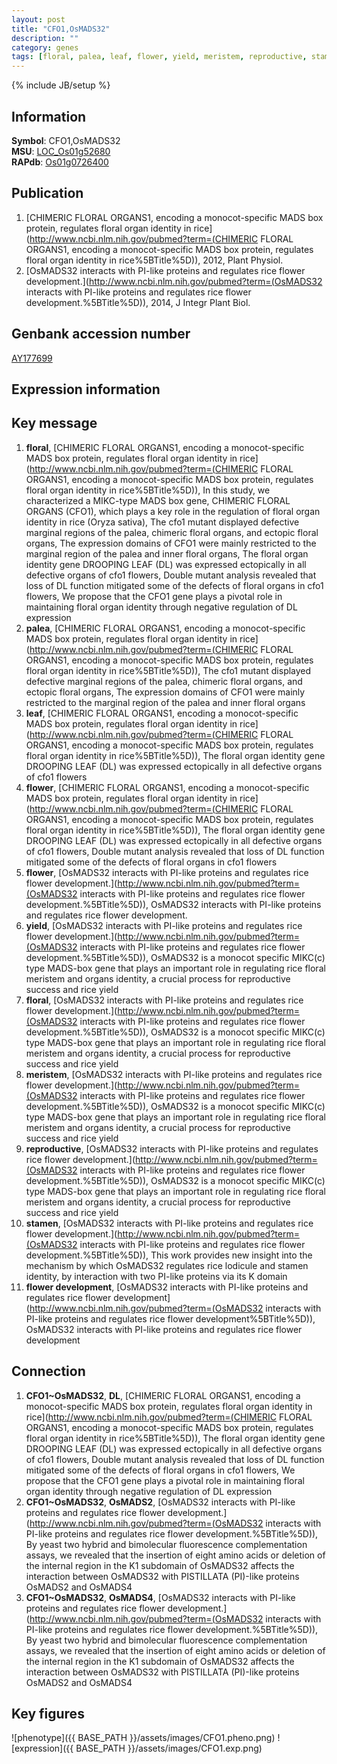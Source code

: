 ```yaml
---
layout: post
title: "CFO1,OsMADS32"
description: ""
category: genes
tags: [floral, palea, leaf, flower, yield, meristem, reproductive, stamen, flower development, Gene]
---
```

{% include JB/setup %}

## Information
__Symbol__: CFO1,OsMADS32  
__MSU__: [LOC_Os01g52680](http://rice.plantbiology.msu.edu/cgi-bin/ORF_infopage.cgi?orf=LOC_Os01g52680)  
__RAPdb__: [Os01g0726400](http://rapdb.dna.affrc.go.jp/viewer/gbrowse_details/irgsp1?name=Os01g0726400)  

## Publication
1. [CHIMERIC FLORAL ORGANS1, encoding a monocot-specific MADS box protein, regulates floral organ identity in rice](http://www.ncbi.nlm.nih.gov/pubmed?term=(CHIMERIC FLORAL ORGANS1, encoding a monocot-specific MADS box protein, regulates floral organ identity in rice%5BTitle%5D)), 2012, Plant Physiol.
2. [OsMADS32 interacts with PI-like proteins and regulates rice flower development.](http://www.ncbi.nlm.nih.gov/pubmed?term=(OsMADS32 interacts with PI-like proteins and regulates rice flower development.%5BTitle%5D)), 2014, J Integr Plant Biol.

## Genbank accession number
[AY177699](http://www.ncbi.nlm.nih.gov/nuccore/AY177699)

## Expression information

## Key message
1. __floral__, [CHIMERIC FLORAL ORGANS1, encoding a monocot-specific MADS box protein, regulates floral organ identity in rice](http://www.ncbi.nlm.nih.gov/pubmed?term=(CHIMERIC FLORAL ORGANS1, encoding a monocot-specific MADS box protein, regulates floral organ identity in rice%5BTitle%5D)),  In this study, we characterized a MIKC-type MADS box gene, CHIMERIC FLORAL ORGANS (CFO1), which plays a key role in the regulation of floral organ identity in rice (Oryza sativa), The cfo1 mutant displayed defective marginal regions of the palea, chimeric floral organs, and ectopic floral organs, The expression domains of CFO1 were mainly restricted to the marginal region of the palea and inner floral organs, The floral organ identity gene DROOPING LEAF (DL) was expressed ectopically in all defective organs of cfo1 flowers, Double mutant analysis revealed that loss of DL function mitigated some of the defects of floral organs in cfo1 flowers, We propose that the CFO1 gene plays a pivotal role in maintaining floral organ identity through negative regulation of DL expression
2. __palea__, [CHIMERIC FLORAL ORGANS1, encoding a monocot-specific MADS box protein, regulates floral organ identity in rice](http://www.ncbi.nlm.nih.gov/pubmed?term=(CHIMERIC FLORAL ORGANS1, encoding a monocot-specific MADS box protein, regulates floral organ identity in rice%5BTitle%5D)),  The cfo1 mutant displayed defective marginal regions of the palea, chimeric floral organs, and ectopic floral organs, The expression domains of CFO1 were mainly restricted to the marginal region of the palea and inner floral organs
3. __leaf__, [CHIMERIC FLORAL ORGANS1, encoding a monocot-specific MADS box protein, regulates floral organ identity in rice](http://www.ncbi.nlm.nih.gov/pubmed?term=(CHIMERIC FLORAL ORGANS1, encoding a monocot-specific MADS box protein, regulates floral organ identity in rice%5BTitle%5D)),  The floral organ identity gene DROOPING LEAF (DL) was expressed ectopically in all defective organs of cfo1 flowers
4. __flower__, [CHIMERIC FLORAL ORGANS1, encoding a monocot-specific MADS box protein, regulates floral organ identity in rice](http://www.ncbi.nlm.nih.gov/pubmed?term=(CHIMERIC FLORAL ORGANS1, encoding a monocot-specific MADS box protein, regulates floral organ identity in rice%5BTitle%5D)),  The floral organ identity gene DROOPING LEAF (DL) was expressed ectopically in all defective organs of cfo1 flowers, Double mutant analysis revealed that loss of DL function mitigated some of the defects of floral organs in cfo1 flowers
5. __flower__, [OsMADS32 interacts with PI-like proteins and regulates rice flower development.](http://www.ncbi.nlm.nih.gov/pubmed?term=(OsMADS32 interacts with PI-like proteins and regulates rice flower development.%5BTitle%5D)), OsMADS32 interacts with PI-like proteins and regulates rice flower development.
6. __yield__, [OsMADS32 interacts with PI-like proteins and regulates rice flower development.](http://www.ncbi.nlm.nih.gov/pubmed?term=(OsMADS32 interacts with PI-like proteins and regulates rice flower development.%5BTitle%5D)), OsMADS32 is a monocot specific MIKC(c) type MADS-box gene that plays an important role in regulating rice floral meristem and organs identity, a crucial process for reproductive success and rice yield
7. __floral__, [OsMADS32 interacts with PI-like proteins and regulates rice flower development.](http://www.ncbi.nlm.nih.gov/pubmed?term=(OsMADS32 interacts with PI-like proteins and regulates rice flower development.%5BTitle%5D)), OsMADS32 is a monocot specific MIKC(c) type MADS-box gene that plays an important role in regulating rice floral meristem and organs identity, a crucial process for reproductive success and rice yield
8. __meristem__, [OsMADS32 interacts with PI-like proteins and regulates rice flower development.](http://www.ncbi.nlm.nih.gov/pubmed?term=(OsMADS32 interacts with PI-like proteins and regulates rice flower development.%5BTitle%5D)), OsMADS32 is a monocot specific MIKC(c) type MADS-box gene that plays an important role in regulating rice floral meristem and organs identity, a crucial process for reproductive success and rice yield
9. __reproductive__, [OsMADS32 interacts with PI-like proteins and regulates rice flower development.](http://www.ncbi.nlm.nih.gov/pubmed?term=(OsMADS32 interacts with PI-like proteins and regulates rice flower development.%5BTitle%5D)), OsMADS32 is a monocot specific MIKC(c) type MADS-box gene that plays an important role in regulating rice floral meristem and organs identity, a crucial process for reproductive success and rice yield
10. __stamen__, [OsMADS32 interacts with PI-like proteins and regulates rice flower development.](http://www.ncbi.nlm.nih.gov/pubmed?term=(OsMADS32 interacts with PI-like proteins and regulates rice flower development.%5BTitle%5D)),  This work provides new insight into the mechanism by which OsMADS32 regulates rice lodicule and stamen identity, by interaction with two PI-like proteins via its K domain
11. __flower development__, [OsMADS32 interacts with PI-like proteins and regulates rice flower development](http://www.ncbi.nlm.nih.gov/pubmed?term=(OsMADS32 interacts with PI-like proteins and regulates rice flower development%5BTitle%5D)), OsMADS32 interacts with PI-like proteins and regulates rice flower development

## Connection
1. __CFO1~OsMADS32__, __DL__, [CHIMERIC FLORAL ORGANS1, encoding a monocot-specific MADS box protein, regulates floral organ identity in rice](http://www.ncbi.nlm.nih.gov/pubmed?term=(CHIMERIC FLORAL ORGANS1, encoding a monocot-specific MADS box protein, regulates floral organ identity in rice%5BTitle%5D)),  The floral organ identity gene DROOPING LEAF (DL) was expressed ectopically in all defective organs of cfo1 flowers, Double mutant analysis revealed that loss of DL function mitigated some of the defects of floral organs in cfo1 flowers, We propose that the CFO1 gene plays a pivotal role in maintaining floral organ identity through negative regulation of DL expression
2. __CFO1~OsMADS32__, __OsMADS2__, [OsMADS32 interacts with PI-like proteins and regulates rice flower development.](http://www.ncbi.nlm.nih.gov/pubmed?term=(OsMADS32 interacts with PI-like proteins and regulates rice flower development.%5BTitle%5D)),  By yeast two hybrid and bimolecular fluorescence complementation assays, we revealed that the insertion of eight amino acids or deletion of the internal region in the K1 subdomain of OsMADS32 affects the interaction between OsMADS32 with PISTILLATA (PI)-like proteins OsMADS2 and OsMADS4
3. __CFO1~OsMADS32__, __OsMADS4__, [OsMADS32 interacts with PI-like proteins and regulates rice flower development.](http://www.ncbi.nlm.nih.gov/pubmed?term=(OsMADS32 interacts with PI-like proteins and regulates rice flower development.%5BTitle%5D)),  By yeast two hybrid and bimolecular fluorescence complementation assays, we revealed that the insertion of eight amino acids or deletion of the internal region in the K1 subdomain of OsMADS32 affects the interaction between OsMADS32 with PISTILLATA (PI)-like proteins OsMADS2 and OsMADS4

## Key figures
![phenotype]({{ BASE_PATH }}/assets/images/CFO1.pheno.png)
![expression]({{ BASE_PATH }}/assets/images/CFO1.exp.png)


